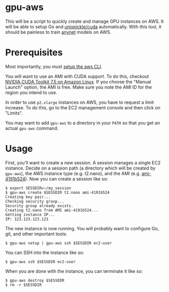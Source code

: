 # gpu-aws

This will be a script to quickly create and manage GPU instances on AWS. It will be able to setup Go and [unixpickle/cuda](https://github.com/unixpickle/cuda) automatically. With this tool, it should be painless to train [anynet](https://github.com/unixpickle/anynet) models on AWS.

# Prerequisites

Most importantly, you must [setup the aws CLI](http://docs.aws.amazon.com/cli/latest/userguide/cli-chap-getting-set-up.html).

You will want to use an AMI with CUDA support. To do this, checkout [NVIDIA CUDA Toolkit 7.5 on Amazon Linux](https://aws.amazon.com/marketplace/pp/B01LZMLK1K). If you choose the "Manual Launch" option, the AMI is free. Make sure you note the AMI ID for the region you intend to use.

In order to use `p2.xlarge` instances on AWS, you have to request a limit increase. To do this, go to the EC2 management console and then click on "Limits".

You may want to add `gpu-aws` to a directory in your `PATH` so that you get an actual `gpu-aws` command.

# Usage

First, you'll want to create a new session. A session manages a single EC2 instance. Decide on a session path (a directory which will be created by `gpu-aws`), the AWS instance type (e.g. t2.nano), and the AMI (e.g. [ami-4191b524](https://aws.amazon.com/amazon-linux-ami/)). Now you can create a session like so:

```
$ export SESSDIR=~/my_session
$ gpu-aws create $SESSDIR t2.nano ami-4191b524
Creating key pair...
Checking security group...
Security group already exists.
Creating t2.nano from AMI ami-4191b524...
Getting instance IP...
IP: 123.123.123.123
```

The new instance is now running. You will probably want to configure Go, git, and other important tools:

```
$ gpu-aws setup | gpu-aws ssh $SESSDIR ec2-user
```

You can SSH into the instance like so:

```
$ gpu-aws ssh $SESSDIR ec2-user
```

When you are done with the instance, you can terminate it like so:

```
$ gpu-aws destroy $SESSDIR
$ rm -r $SESSDIR
```
